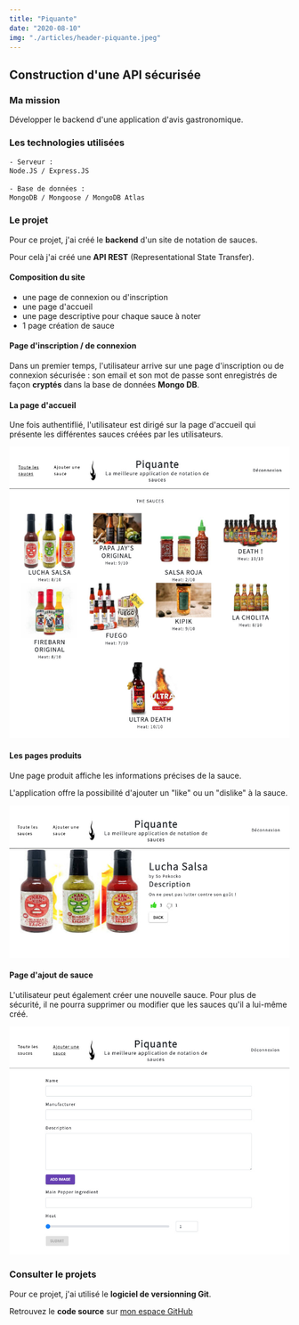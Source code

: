 ```yaml
---
title: "Piquante"
date: "2020-08-10"
img: "./articles/header-piquante.jpeg"
---
```


## Construction d'une API sécurisée

### Ma mission

Développer le backend d'une application d'avis gastronomique.

### Les technologies utilisées

    - Serveur :
    Node.JS / Express.JS

    - Base de données :
    MongoDB / Mongoose / MongoDB Atlas

### Le projet

Pour ce projet, j'ai créé le **backend** d'un site de notation de sauces.

Pour celà j'ai créé une **API REST** (Representational State Transfer).

#### Composition du site

- une page de connexion ou d'inscription
- une page d'accueil
- une page descriptive pour chaque sauce à noter
- 1 page création de sauce

#### Page d'inscription / de connexion

Dans un premier temps, l'utilisateur arrive sur une page d'inscription ou de connexion sécurisée : son email et son mot de passe sont enregistrés de façon **cryptés** dans la base de données **Mongo DB**.

#### La page d'accueil

Une fois authentiflié, l'utilisateur est dirigé sur la page d'accueil qui présente les différentes sauces créées par les utilisateurs.

![Page d'accueil](./img-piquante/accueil-piquante.jpeg)

#### Les pages produits

Une page produit affiche les informations précises de la sauce.

L'application offre la possibilité d'ajouter un "like" ou un "dislike" à la sauce.

![Page produit](./img-piquante/produit-piquante.jpeg)

#### Page d'ajout de sauce

L'utilisateur peut également créer une nouvelle sauce. Pour plus de sécurité, il ne pourra supprimer ou modifier que les sauces qu'il a lui-même créé.

![Page création d'une sauce](./img-piquante/post-piquante.jpeg)

### Consulter le projets

Pour ce projet, j'ai utilisé le **logiciel de versionning Git**.

Retrouvez le **code source** sur [mon espace GitHub](https://github.com/Lilimly/piquante "Code source du site Piquante")
